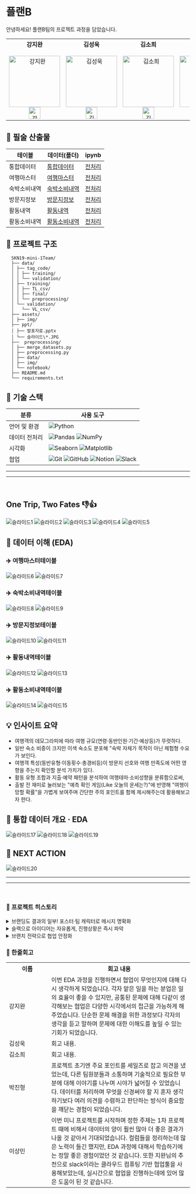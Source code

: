 # 플랜B

안녕하세요! 플랜B팀의 프로젝트 과정을 담았습니다.

<table>
  <tr>
    <td align="center">
      <strong>강지완</strong><br><br>
      <img src="https://avatars.githubusercontent.com/Maroco0109" alt="강지완" width="140"><br>
      <a href="https://github.com/Maroco0109">
        <img src="https://github.githubassets.com/images/modules/logos_page/GitHub-Mark.png" alt="강지완 GitHub" width="32">
      </a>
    </td>
    <td align="center">
      <strong>김성욱</strong><br><br>
      <img src="https://avatars.githubusercontent.com/souluk319" alt="김성욱" width="140"><br>
      <a href="https://github.com/souluk319">
        <img src="https://github.githubassets.com/images/modules/logos_page/GitHub-Mark.png" alt="김성욱 GitHub" width="32">
      </a>
    </td>
    <td align="center">
      <strong>김소희</strong><br><br>
      <img src="https://avatars.githubusercontent.com/sosodoit" alt="김소희" width="140"><br>
      <a href="https://github.com/sosodoit">
        <img src="https://github.githubassets.com/images/modules/logos_page/GitHub-Mark.png" alt="김소희 GitHub" width="32">
      </a>
    </td>
    <td align="center">
      <strong>박진형</strong><br><br>
      <img src="https://avatars.githubusercontent.com/vispi94" alt="박진형" width="140"><br>
      <a href="https://github.com/vispi94">
        <img src="https://github.githubassets.com/images/modules/logos_page/GitHub-Mark.png" alt="박진형 GitHub" width="32">
      </a>
    </td>
    <td align="center">
      <strong>이상민</strong><br><br>
      <img src="https://avatars.githubusercontent.com/ChocolateStrawberryYumYum" alt="이상민" width="140"><br>
      <a href="https://github.com/ChocolateStrawberryYumYum">
        <img src="https://github.githubassets.com/images/modules/logos_page/GitHub-Mark.png" alt="이상민 GitHub" width="32">
      </a>
    </td>
  </tr>
</table>

## 📂 필술 산출물

| 테이블 | 데이터(폴더) | ipynb |
| ----- | ----- | ----- |
| 통합데이터 | [통합데이터](#) | [전처리](#) |
| 여행마스터 | [여행마스터](#) | [전처리](#) |
| 숙박소비내역 | [숙박소비내역](#) | [전처리](#) |
| 방문지정보 | [방문지정보](#) | [전처리](#) |
| 활동내역 | [활동내역](#) | [전처리](#) |
| 활동소비내역 | [활동소비내역](#) | [전처리](#) |

## 📂 프로젝트 구조

```
  SKN19-mini-1Team/
  ├── data/
  │ ├── tag_code/
  │ │ ├── training/
  │ │ └── validation/
  │ ├── training/
  │ │ ├── TL_csv/
  │ │ ├── final/
  │ │ └── preprocessing/
  │ └── validation/
  │   └── VL_csv/
  ├── assets/
  │ ├── img/
  ├── ppt/
  │ ├── 발표자료.pptx
  │ └── 슬라이드\*.JPG
  ├──  preprocessing/
  │ ├── merge_datasets.py
  │ ├── preprocessing.py
  │ ├── data/
  │ ├── img/
  │ └── notebook/
  ├── README.md
  └── requirements.txt
```

## 🔧 기술 스택

| 분류 | 사용 도구 |
| ----- | ----- |
| 언어 및 환경 | ![Python](https://img.shields.io/badge/python-3670A0?style=for-the-badge&logo=python&logoColor=ffdd54) |
| 데이터 전처리 | ![Pandas](https://img.shields.io/badge/pandas-%23150458.svg?style=for-the-badge&logo=pandas&logoColor=white) ![NumPy](https://img.shields.io/badge/numpy-%23013243.svg?style=for-the-badge&logo=numpy&logoColor=white) |
| 시각화 | ![Seaborn](https://img.shields.io/badge/Seaborn-3776AB?style=for-the-badge&logo=seaborn&logoColor=white) ![Matplotlib](https://img.shields.io/badge/Matplotlib-%23ffffff.svg?style=for-the-badge&logo=Matplotlib&logoColor=black) |
| 협업 | ![Git](https://img.shields.io/badge/git-%23F05033.svg?style=for-the-badge&logo=git&logoColor=white) ![GitHub](https://img.shields.io/badge/github-%23121011.svg?style=for-the-badge&logo=github&logoColor=white) ![Notion](https://img.shields.io/badge/Notion-%23000000.svg?style=for-the-badge&logo=notion&logoColor=white) ![Slack](https://img.shields.io/badge/Slack-4A154B?style=for-the-badge&logo=slack&logoColor=white) |

---
---

<br/>

## One Trip, Two Fates 👎👍

![슬라이드1](ppt/슬라이드1.JPG)
![슬라이드2](ppt/슬라이드2.JPG)
![슬라이드3](ppt/슬라이드3.JPG)
![슬라이드4](ppt/슬라이드4.JPG)
![슬라이드5](ppt/슬라이드5.JPG)

## 🔎 데이터 이해 (EDA)

### ✈️ 여행마스터테이블

![슬라이드6](ppt/슬라이드6.JPG)
![슬라이드7](ppt/슬라이드7.JPG)

### ✈️ 숙박소비내역테이블

![슬라이드8](ppt/슬라이드8.JPG)
![슬라이드9](ppt/슬라이드9.JPG)

### ✈️ 방문지정보테이블

![슬라이드10](ppt/슬라이드10.JPG)
![슬라이드11](ppt/슬라이드11.JPG)

### ✈️ 활동내역테이블

![슬라이드12](ppt/슬라이드12.JPG)
![슬라이드13](ppt/슬라이드13.JPG)

### ✈️ 활동소비내역테이블

![슬라이드14](ppt/슬라이드14.JPG)
![슬라이드15](ppt/슬라이드15.JPG)

## 💡 인사이트 요약 
- 여행객의 데모그라피에 따라 여행 규모(연령·동반인원·기간·예상등)가 뚜렷하다.
- 일반 숙소 비중이 크지만 이색 숙소도 분포해 "숙박 자체가 목적이 아닌 체험형 수요가 보인다.
- 여행객 특성(동반유형·이동횟수·총경비등)이 방문지 선호와 여행 만족도에 어떤 영향을 주는지 확인할 분석 가치가 있다.
- 활동 유형 조합과 지출·예약 패턴을 분석하여 여행테마·소비성향을 분류함으로써, 
- 출발 전 재미로 눌러보는 
"예측 확인 게임(Like 오늘의 운세는?)"에 반영해 "여행이 망할 확률"을 가볍게 보여주며 간단한 주의 포인트를 함께 제시해주는데 활용해보고자 한다.

## 📖 통합 데이터 개요 · EDA 

![슬라이드17](ppt/슬라이드17.JPG)
![슬라이드18](ppt/슬라이드18.JPG)
![슬라이드19](ppt/슬라이드19.JPG)

## 💪 NEXT ACTION

![슬라이드20](ppt/슬라이드20.JPG)

---
---

<br/>

### 📑 프로젝트 히스토리

<details>
<summary>브랜딩도 결과의 일부! 포스터·팀 캐릭터로 메시지 명확화</summary>

- 만든이의 한마디 `by 김성욱`

---

- 포스터가 저희의 프로젝트 메세지의 전달력을 높이는 '키'가 되었다고 생각합니다. 덕분에 팀 정체성이 강화되었습니다. `by 플랜B`

</details>

<details>
<summary>슬랙으로 아이디어는 자유롭게, 진행상황은 즉시 파악</summary>

- 처음 사용해보는 프로그램임에도 모든 팀원들이 적극적으로 활용하여서 뿌듯했습니다. 단순히 git 알람이 온다는 기능만 보고 시작하였는데 프로젝트 개요, 추척기 등을 사용하여 프로젝트 진행 상황을 기록하고 시각화하기 매우 편리했습니다. `by 강지완`

---

- 깃 연동이 되어서 커밋/PR 활동이 자동 알림되어 실시간으로 업무와 그 흐름을 즉각적으로 파악 할 수 있었습니다. `by 플랜B`
</details>

<details>
<summary>브랜치 전략으로 협업 안정화</summary>

- features/작업명-이름 → develop → main
- 개인 브랜치에서 작업하고 통합은 develop에서 검증 후 main에 반영하는 체계로 운용했습니다. `by 플랜B`

</details>

### 💬 한줄회고

<table style="width:100%">
  <tr>
    <th style="min-width: 100px;">이름</th>
    <th>회고 내용</th>
  </tr>
  <tr>
    <td>강지완</td>
    <td>이번 EDA 과정을 진행하면서 협업이 무엇인지에 대해 다시 생각하게 되었습니다. 각자 맡은 일을 하는 분업은 일의 효율이 좋을 수 있지만, 공통된 문제에 대해 다같이 생각해보는 협업은 다양한 시각에서의 접근을 가능하게 해주었습니다. 단순한 문제 해결을 위한 과정보다 각자의 생각을 듣고 말하며 문제에 대한 이해도를 높일 수 있는 기회가 되었습니다.</td>
  </tr>
  <tr>
    <td>김성욱</td>
    <td>회고 내용.</td>
  </tr>
  <tr>
    <td>김소희</td>
    <td>회고 내용.</td>
  </tr>
  <tr>
    <td>박진형</td>
    <td>프로젝트 초기엔 주요 포인트를 세일즈로 잡고 의견을 냈었는데, 다른 팀원분들과 소통하며 기술적으로 필요한 부분에 대해 이야기를 나누며 시야가 넓어질 수 있었습니다. 데이터를 처리하며 무엇을 신경써야 할 지 혼자 생각하기보다 여러 의견을 수렴하고 판단하는 방식이 중요함을 깨닫는 경험이 되었습니다.</td>
  </tr>
  <tr>
    <td>이상민</td>
    <td>이번 미니 프로젝트를 시작하며 정한 주제는 1차 프로젝트 때에 비해서 데이터의 양이 훨씬 많아 더 좋은 결과가 나올 것 같아서 기대되었습니다. 컬럼들을 정리하는데 많은 노력이 들긴 했지만, EDA 과정에 대해서 학습하기에는 정말 좋은 경험이었던 것 같습니다. 또한 지완님의 추천으로 slack이라는 클라우드 컴퓨팅 기반 협업툴을 사용해보았는데, 실시간으로 협업을 진행하는데에 있어 많은 도움이 된 것 같습니다.</td>
  </tr>
</table>
